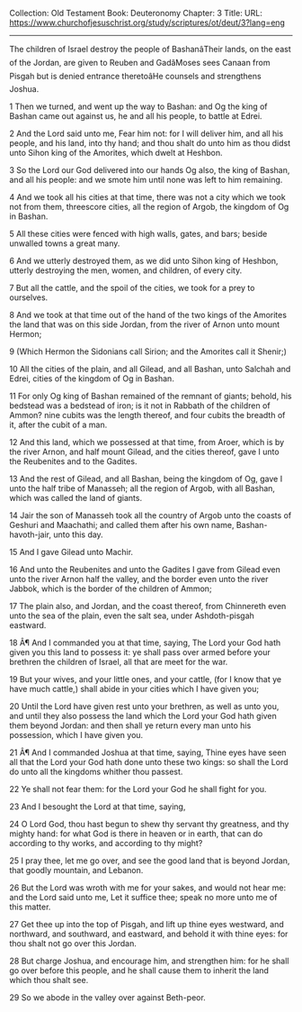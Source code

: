 Collection: Old Testament
Book: Deuteronomy
Chapter: 3
Title: 
URL: https://www.churchofjesuschrist.org/study/scriptures/ot/deut/3?lang=eng

---

The children of Israel destroy the people of BashanâTheir lands, on the east of the Jordan, are given to Reuben and GadâMoses sees Canaan from Pisgah but is denied entrance theretoâHe counsels and strengthens Joshua.

1 Then we turned, and went up the way to Bashan: and Og the king of Bashan came out against us, he and all his people, to battle at Edrei.

2 And the Lord said unto me, Fear him not: for I will deliver him, and all his people, and his land, into thy hand; and thou shalt do unto him as thou didst unto Sihon king of the Amorites, which dwelt at Heshbon.

3 So the Lord our God delivered into our hands Og also, the king of Bashan, and all his people: and we smote him until none was left to him remaining.

4 And we took all his cities at that time, there was not a city which we took not from them, threescore cities, all the region of Argob, the kingdom of Og in Bashan.

5 All these cities were fenced with high walls, gates, and bars; beside unwalled towns a great many.

6 And we utterly destroyed them, as we did unto Sihon king of Heshbon, utterly destroying the men, women, and children, of every city.

7 But all the cattle, and the spoil of the cities, we took for a prey to ourselves.

8 And we took at that time out of the hand of the two kings of the Amorites the land that was on this side Jordan, from the river of Arnon unto mount Hermon;

9 (Which Hermon the Sidonians call Sirion; and the Amorites call it Shenir;)

10 All the cities of the plain, and all Gilead, and all Bashan, unto Salchah and Edrei, cities of the kingdom of Og in Bashan.

11 For only Og king of Bashan remained of the remnant of giants; behold, his bedstead was a bedstead of iron; is it not in Rabbath of the children of Ammon? nine cubits was the length thereof, and four cubits the breadth of it, after the cubit of a man.

12 And this land, which we possessed at that time, from Aroer, which is by the river Arnon, and half mount Gilead, and the cities thereof, gave I unto the Reubenites and to the Gadites.

13 And the rest of Gilead, and all Bashan, being the kingdom of Og, gave I unto the half tribe of Manasseh; all the region of Argob, with all Bashan, which was called the land of giants.

14 Jair the son of Manasseh took all the country of Argob unto the coasts of Geshuri and Maachathi; and called them after his own name, Bashan-havoth-jair, unto this day.

15 And I gave Gilead unto Machir.

16 And unto the Reubenites and unto the Gadites I gave from Gilead even unto the river Arnon half the valley, and the border even unto the river Jabbok, which is the border of the children of Ammon;

17 The plain also, and Jordan, and the coast thereof, from Chinnereth even unto the sea of the plain, even the salt sea, under Ashdoth-pisgah eastward.

18 Â¶ And I commanded you at that time, saying, The Lord your God hath given you this land to possess it: ye shall pass over armed before your brethren the children of Israel, all that are meet for the war.

19 But your wives, and your little ones, and your cattle, (for I know that ye have much cattle,) shall abide in your cities which I have given you;

20 Until the Lord have given rest unto your brethren, as well as unto you, and until they also possess the land which the Lord your God hath given them beyond Jordan: and then shall ye return every man unto his possession, which I have given you.

21 Â¶ And I commanded Joshua at that time, saying, Thine eyes have seen all that the Lord your God hath done unto these two kings: so shall the Lord do unto all the kingdoms whither thou passest.

22 Ye shall not fear them: for the Lord your God he shall fight for you.

23 And I besought the Lord at that time, saying,

24 O Lord God, thou hast begun to shew thy servant thy greatness, and thy mighty hand: for what God is there in heaven or in earth, that can do according to thy works, and according to thy might?

25 I pray thee, let me go over, and see the good land that is beyond Jordan, that goodly mountain, and Lebanon.

26 But the Lord was wroth with me for your sakes, and would not hear me: and the Lord said unto me, Let it suffice thee; speak no more unto me of this matter.

27 Get thee up into the top of Pisgah, and lift up thine eyes westward, and northward, and southward, and eastward, and behold it with thine eyes: for thou shalt not go over this Jordan.

28 But charge Joshua, and encourage him, and strengthen him: for he shall go over before this people, and he shall cause them to inherit the land which thou shalt see.

29 So we abode in the valley over against Beth-peor.
